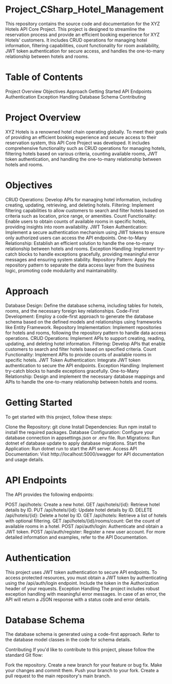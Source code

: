 # Project_CSharp_Hotel_Management
This repository contains the source code and documentation for the XYZ Hotels API Core Project. This project is designed to streamline the reservation process and provide an efficient booking experience for XYZ Hotels' customers. It includes CRUD operations for managing hotel information, filtering capabilities, count functionality for room availability, JWT token authentication for secure access, and handles the one-to-many relationship between hotels and rooms.
# Table of Contents
Project Overview
Objectives
Approach
Getting Started
API Endpoints
Authentication
Exception Handling
Database Schema
Contributing

# Project Overview
XYZ Hotels is a renowned hotel chain operating globally. To meet their goals of providing an efficient booking experience and secure access to their reservation system, this API Core Project was developed. It includes comprehensive functionality such as CRUD operations for managing hotels, filtering hotels based on various criteria, counting available rooms, JWT token authentication, and handling the one-to-many relationship between hotels and rooms.

# Objectives
CRUD Operations: Develop APIs for managing hotel information, including creating, updating, retrieving, and deleting hotels.
Filtering: Implement filtering capabilities to allow customers to search and filter hotels based on criteria such as location, price range, or amenities.
Count Functionality: Enable users to obtain counts of available rooms in specific hotels, providing insights into room availability.
JWT Token Authentication: Implement a secure authentication mechanism using JWT tokens to ensure only authorized users can access the API endpoints.
One-to-Many Relationship: Establish an efficient solution to handle the one-to-many relationship between hotels and rooms.
Exception Handling: Implement try-catch blocks to handle exceptions gracefully, providing meaningful error messages and ensuring system stability.
Repository Pattern: Apply the repository pattern to separate the data access layer from the business logic, promoting code modularity and maintainability.

# Approach
Database Design: Define the database schema, including tables for hotels, rooms, and the necessary foreign key relationships.
Code-First Development: Employ a code-first approach to generate the database schema based on the defined models and relationships using frameworks like Entity Framework.
Repository Implementation: Implement repositories for hotels and rooms, following the repository pattern to handle data access operations.
CRUD Operations: Implement APIs to support creating, reading, updating, and deleting hotel information.
Filtering: Develop APIs that enable customers to search and filter hotels based on specified criteria.
Count Functionality: Implement APIs to provide counts of available rooms in specific hotels.
JWT Token Authentication: Integrate JWT token authentication to secure the API endpoints.
Exception Handling: Implement try-catch blocks to handle exceptions gracefully.
One-to-Many Relationship: Design and implement the necessary database mappings and APIs to handle the one-to-many relationship between hotels and rooms.

# Getting Started
To get started with this project, follow these steps:

Clone the Repository: git clone <repository-url>
Install Dependencies: Run npm install to install the required packages.
Database Configuration: Configure your database connection in appsettings.json or .env file.
Run Migrations: Run dotnet ef database update to apply database migrations.
Start the Application: Run dotnet run to start the API server.
Access API Documentation: Visit http://localhost:5000/swagger for API documentation and usage details.

# API Endpoints
The API provides the following endpoints:

POST /api/hotels: Create a new hotel.
GET /api/hotels/{id}: Retrieve hotel details by ID.
PUT /api/hotels/{id}: Update hotel details by ID.
DELETE /api/hotels/{id}: Delete a hotel by ID.
GET /api/hotels: Retrieve a list of hotels with optional filtering.
GET /api/hotels/{id}/rooms/count: Get the count of available rooms in a hotel.
POST /api/auth/login: Authenticate and obtain a JWT token.
POST /api/auth/register: Register a new user account.
For more detailed information and examples, refer to the API Documentation.

# Authentication
This project uses JWT token authentication to secure API endpoints. To access protected resources, you must obtain a JWT token by authenticating using the /api/auth/login endpoint. Include the token in the Authorization header of your requests.
Exception Handling
The project includes robust exception handling with meaningful error messages. In case of an error, the API will return a JSON response with a status code and error details.

# Database Schema
The database schema is generated using a code-first approach. Refer to the database model classes in the code for schema details.

Contributing
If you'd like to contribute to this project, please follow the standard Git flow:

Fork the repository.
Create a new branch for your feature or bug fix.
Make your changes and commit them.
Push your branch to your fork.
Create a pull request to the main repository's main branch.
